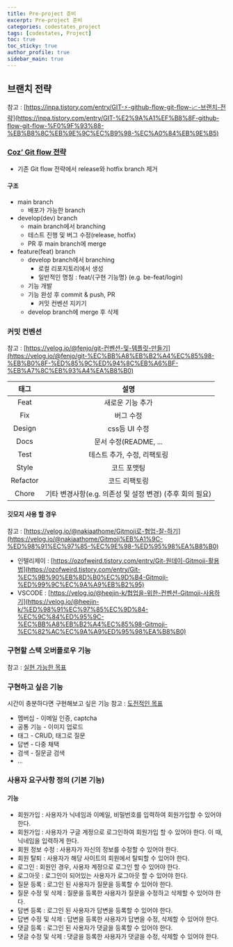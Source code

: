 ```yaml
---
title: Pre-project 준비
excerpt: Pre-project 준비
categories: codestates_project
tags: [codestates, Project]
toc: true
toc_sticky: true
author_profile: true
sidebar_main: true
---
```


## 브랜치 전략
참고 : [https://inpa.tistory.com/entry/GIT-⚡️-github-flow-git-flow-📈-브랜치-전략](https://inpa.tistory.com/entry/GIT-%E2%9A%A1%EF%B8%8F-github-flow-git-flow-%F0%9F%93%88-%EB%B8%8C%EB%9E%9C%EC%B9%98-%EC%A0%84%EB%9E%B5)
### [Coz’ Git flow 전략](https://urclass.codestates.com/content/5d5e3d05-6ef7-4a85-bac7-a46e50326b74?playlist=2723)
- 기존 Git flow 전략에서 release와 hotfix branch 제거
#### 구조
- main branch
  - 배포가 가능한 branch
- develop(dev) branch
  - main branch에서 branching
  - 테스트 진행 및 버그 수정(release, hotfix)
  - PR 후 main branch에 merge
- feature(feat) branch
  - develop branch에서 branching
    - 로컬 리포지토리에서 생성
    - 일반적인 명칭 : feat/{구현 기능명} (e.g. be-feat/login)
  - 기능 개발
  - 기능 완성 후 commit & push, PR
    - 커밋 컨벤션 지키기
  - develop branch에 merge 후 삭제

### 커밋 컨벤션
참고 : [https://velog.io/@fenjo/git-컨벤션-및-템플릿-만들기](https://velog.io/@fenjo/git-%EC%BB%A8%EB%B2%A4%EC%85%98-%EB%B0%8F-%ED%85%9C%ED%94%8C%EB%A6%BF-%EB%A7%8C%EB%93%A4%EA%B8%B0)

|태그|설명|
|:-:|:-:|
|Feat|새로운 기능 추가|
|Fix|버그 수정|
|Design|css등 UI 수정|
|Docs|문서 수정(README, ...|
|Test|테스트 추가, 수정, 리팩토링|
|Style|코드 포맷팅|
|Refactor|코드 리팩토링|
|Chore|기타 변경사항(e.g. 의존성 및 설정 변경) (추후 회의 필요)|

#### 깃모지 사용 할 경우
참고 :  [https://velog.io/@nakiaathome/Gitmoji로-협업-잘-하기](https://velog.io/@nakiaathome/Gitmoji%EB%A1%9C-%ED%98%91%EC%97%85-%EC%9E%98-%ED%95%98%EA%B8%B0)
- 인텔리제이 : [https://ozofweird.tistory.com/entry/Git-원데이-Gitmoji-활용법](https://ozofweird.tistory.com/entry/Git-%EC%9B%90%EB%8D%B0%EC%9D%B4-Gitmoji-%ED%99%9C%EC%9A%A9%EB%B2%95)
- VSCODE : [https://velog.io/@heejin-k/협업을-위한-컨벤션-Gitmoji-사용하기](https://velog.io/@heejin-k/%ED%98%91%EC%97%85%EC%9D%84-%EC%9C%84%ED%95%9C-%EC%BB%A8%EB%B2%A4%EC%85%98-Gitmoji-%EC%82%AC%EC%9A%A9%ED%95%98%EA%B8%B0)

### 구현할 스택 오버플로우 기능
참고 : [실현 가능한 목표](https://urclass.codestates.com/content/f9543798-d52d-4f6a-90c2-c8dede4398a9?playlist=2724)

### 구현하고 싶은 기능
시간이 충분하다면 구현해보고 싶은 기능
참고 : [도전적인 목표](https://urclass.codestates.com/content/3f24dee6-d58f-44ee-bf4e-3430329e5aa6?playlist=2724)

- 멤버십 - 이메일 인증, captcha
- 공통 기능 - 이미지 업로드
- 태그 - CRUD, 태그로 질문 
- 답변 - 다중 채택
- 검색 - 질문글 검색
- ... 

### 사용자 요구사항 정의 (기본 기능)
#### 기능
- 회원가입 : 사용자가 닉네임과 이메일, 비밀번호를 입력하여 회원가입할 수 있어야 한다. 
- 회원가입 : 사용자가 구글 계정으로 로그인하여 회원가입 할 수 있어야 한다. 이 때, 닉네임을 입력하게 한다.
- 회원 정보 수정 : 사용자가 자신의 정보를 수정할 수 있어야 한다.
- 회원 탈퇴 : 사용자가 해당 사이트의 회원에서 탈퇴할 수 있어야 한다.
- 로그인 : 회원인 경우, 사용자 계정으로 로그인 할 수 있어야 한다.
- 로그아웃 : 로그인이 되어있는 사용자가 로그아웃 할 수 있어야 한다.
- 질문 등록 : 로그인 된 사용자가 질문을 등록할 수 있어야 한다.
- 질문 수정 및 삭제 : 질문을 등록한 사용자가 질문을 수정하고 삭제할 수 있어야 한다.
- 답변 등록 : 로그인 된 사용자가 답변을 등록할 수 있어야 한다.
- 답변 수정 및 삭제 : 답변을 등록한 사용자가 답변을 수정, 삭제할 수 있어야 한다.
- 댓글 등록 : 로그인 된 사용자가 댓글을 등록할 수 있어야 한다.
- 댓글 수정 및 삭제 : 댓글을 등록한 사용자가 댓글을 수정, 삭제할 수 있어야 한다.



